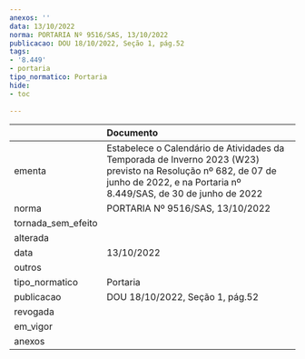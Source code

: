 ```yaml
---
anexos: ''
data: 13/10/2022
norma: PORTARIA Nº 9516/SAS, 13/10/2022
publicacao: DOU 18/10/2022, Seção 1, pág.52
tags:
- '8.449'
- portaria
tipo_normatico: Portaria
hide: 
- toc 
 
---
```


|                    | Documento                                                                                                                                                                         |
|:-------------------|:----------------------------------------------------------------------------------------------------------------------------------------------------------------------------------|
| ementa             | Estabelece o Calendário de Atividades da Temporada de Inverno 2023 (W23) previsto na Resolução nº 682, de 07 de junho de 2022, e na Portaria nº 8.449/SAS, de 30 de junho de 2022 |
| norma              | PORTARIA Nº 9516/SAS, 13/10/2022                                                                                                                                                  |
| tornada_sem_efeito |                                                                                                                                                                                   |
| alterada           |                                                                                                                                                                                   |
| data               | 13/10/2022                                                                                                                                                                        |
| outros             |                                                                                                                                                                                   |
| tipo_normatico     | Portaria                                                                                                                                                                          |
| publicacao         | DOU 18/10/2022, Seção 1, pág.52                                                                                                                                                   |
| revogada           |                                                                                                                                                                                   |
| em_vigor           |                                                                                                                                                                                   |
| anexos             |                                                                                                                                                                                   |